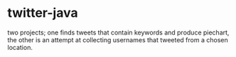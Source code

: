 # twitter-java
two projects; one finds tweets that contain keywords and produce piechart, the other is an attempt at collecting usernames that tweeted from a chosen location.
